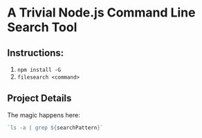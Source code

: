 # A Trivial Node.js Command Line Search Tool

## Instructions:
1. `npm install -G`
2. `filesearch <command>`

## Project Details
The magic happens here:
```js
`ls -a | grep ${searchPattern}`
```
